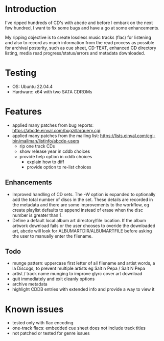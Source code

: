 # Introduction
I've ripped hundreds of CD's with abcde and before I embark on the next few hundred, I want to fix some bugs and have a go at some enhancements.

My ripping objective is to create lossless music tracks (flac) for listening and also to record as much information from the read process as possible for archival posterity, such as cue sheet, CD-TEXT, enhanced CD directory listing, media read progress/status/errors and metadata downloaded.

# Testing
- OS: Ubuntu 22.04.4
- Hardware: x64 with two SATA CDROMs

# Features
- applied many patches from bug reports: https://abcde.einval.com/bugzilla/query.cgi
- applied many patches from the mailing list: https://lists.einval.com/cgi-bin/mailman/listinfo/abcde-users
  - rip one track CDs
  - show release year in cddb choices
  - provide help option in cddb choices
    - explain how to diff
    - provide option to re-list choices

## Enhancements
- Improved handling of CD sets. The -W option is expanded to optionally add the total number of discs in the set. These details are recorded in the metadata and there are some improvements to the workflow, eg create playlist defaults to append instead of erase when the disc number is greater than 1.
- Define a default local album art directory/file location. If the album artwork download fails or the user chooses to overide the downloaded art, abcde will look for ALBUMARTDIR/ALBUMARTFILE before asking the user to manually enter the filename.

## Todo
- munge pattern: uppercase first letter of all filename and artist words, a la Discogs, to prevent multiple artists eg Salt n Pepa / Salt N Pepa
- artist / track name munging to improve glyrc cover art download
- quit immediately and exit cleanly options
- archive metadata
- highlight CDDB entries with extended info and provide a way to view it

# Known issues
- tested only with flac encoding
- one-track flacs: embedded cue sheet does not include track titles
- not patched or tested for genre issues
